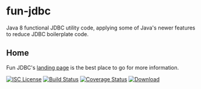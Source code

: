 # fun-jdbc

Java 8 functional JDBC utility code, applying some of Java's newer features to reduce JDBC boilerplate code.

## Home
Fun JDBC's [landing page](http://nwillc.github.io/fun-jdbc/) is the best place to go for more information.

[![ISC License](http://shields-nwillc.rhcloud.com/shield/tldrlegal?package=ISC)](http://shields-nwillc.rhcloud.com/homepage/tldrlegal?package=ISC)
[![Build Status](https://travis-ci.org/nwillc/fun-jdbc.svg?branch=master)](https://travis-ci.org/nwillc/fun-jdbc)
[![Coverage Status](http://shields-nwillc.rhcloud.com/shield/codecov?path=github/nwillc&package=fun-jdbc)](http://shields-nwillc.rhcloud.com/homepage/codecov?path=github/nwillc&package=fun-jdbc)
[![Download](http://shields-nwillc.rhcloud.com/shield/jcenter?path=nwillc&package=fun-jdbc)](http://shields-nwillc.rhcloud.com/homepage/jcenter?path=nwillc&package=fun-jdbc)




